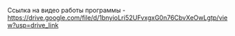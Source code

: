 Ссылка на видео работы программы - https://drive.google.com/file/d/1bnyioLri52UFvxgxG0n76CbvXeOwLgtp/view?usp=drive_link
